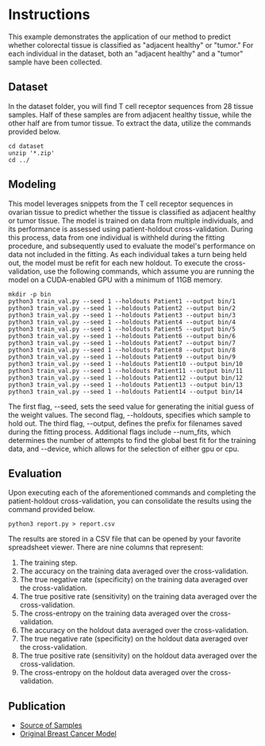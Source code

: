 # Instructions
This example demonstrates the application of our method to predict whether colorectal tissue is classified as "adjacent healthy" or "tumor." For each individual in the dataset, both an "adjacent healthy" and a "tumor" sample have been collected.

## Dataset
In the dataset folder, you will find T cell receptor sequences from 28 tissue samples. Half of these samples are from adjacent healthy tissue, while the other half are from tumor tissue. To extract the data, utilize the commands provided below.
```
cd dataset
unzip '*.zip'
cd ../
```

## Modeling
This model leverages snippets from the T cell receptor sequences in ovarian tissue to predict whether the tissue is classified as adjacent healthy or tumor tissue. The model is trained on data from multiple individuals, and its performance is assessed using patient-holdout cross-validation. During this process, data from one individual is withheld during the fitting procedure, and subsequently used to evaluate the model's performance on data not included in the fitting. As each individual takes a turn being held out, the model must be refit for each new holdout. To execute the cross-validation, use the following commands, which assume you are running the model on a CUDA-enabled GPU with a minimum of 11GB memory.
```
mkdir -p bin
python3 train_val.py --seed 1 --holdouts Patient1 --output bin/1
python3 train_val.py --seed 1 --holdouts Patient2 --output bin/2
python3 train_val.py --seed 1 --holdouts Patient3 --output bin/3
python3 train_val.py --seed 1 --holdouts Patient4 --output bin/4
python3 train_val.py --seed 1 --holdouts Patient5 --output bin/5
python3 train_val.py --seed 1 --holdouts Patient6 --output bin/6
python3 train_val.py --seed 1 --holdouts Patient7 --output bin/7
python3 train_val.py --seed 1 --holdouts Patient8 --output bin/8
python3 train_val.py --seed 1 --holdouts Patient9 --output bin/9
python3 train_val.py --seed 1 --holdouts Patient10 --output bin/10
python3 train_val.py --seed 1 --holdouts Patient11 --output bin/11
python3 train_val.py --seed 1 --holdouts Patient12 --output bin/12
python3 train_val.py --seed 1 --holdouts Patient13 --output bin/13
python3 train_val.py --seed 1 --holdouts Patient14 --output bin/14
```
The first flag, --seed, sets the seed value for generating the initial guess of the weight values. The second flag, --holdouts, specifies which sample to hold out. The third flag, --output, defines the prefix for filenames saved during the fitting process. Additional flags include --num_fits, which determines the number of attempts to find the global best fit for the training data, and --device, which allows for the selection of either gpu or cpu.

## Evaluation
Upon executing each of the aforementioned commands and completing the patient-holdout cross-validation, you can consolidate the results using the command provided below.
```
python3 report.py > report.csv
```
The results are stored in a CSV file that can be opened by your favorite spreadsheet viewer. There are nine columns that represent:
1.	The training step.
2.	The accuracy on the training data averaged over the cross-validation.
3.	The true negative rate (specificity) on the training data averaged over the cross-validation.
4.	The true positive rate (sensitivity) on the training data averaged over the cross-validation.
5.	The cross-entropy on the training data averaged over the cross-validation.
6.	The accuracy on the holdout data averaged over the cross-validation.
7.	The true negative rate (specificity) on the holdout data averaged over the cross-validation.
8.	The true positive rate (sensitivity) on the holdout data averaged over the cross-validation.
9.	The cross-entropy on the holdout data averaged over the cross-validation.

## Publication
* [Source of Samples](https://www.ncbi.nlm.nih.gov/pmc/articles/PMC5714653/)
* [Original Breast Cancer Model](https://www.ncbi.nlm.nih.gov/pmc/articles/PMC6445742/)
